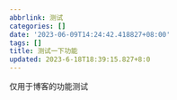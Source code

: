 ```yaml
---
abbrlink: 测试
categories: []
date: '2023-06-09T14:24:42.418827+08:00'
tags: []
title: 测试一下功能
updated: 2023-6-18T18:39:15.827+8:0
---
```

仅用于博客的功能测试

